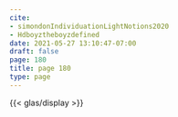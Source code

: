 ```yaml
---
cite:
- simondonIndividuationLightNotions2020
- Hdboyztheboyzdefined
date: 2021-05-27 13:10:47-07:00
draft: false
page: 180
title: page 180
type: page
---
```


{{< glas/display >}}